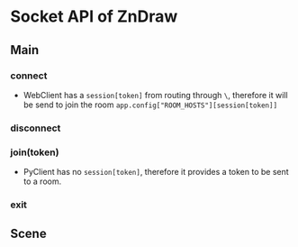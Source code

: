 # Socket API of ZnDraw

## Main

### connect

- WebClient has a `session[token]` from routing through `\`, therefore it will
  be send to join the room `app.config["ROOM_HOSTS"][session[token]]`

### disconnect

### join(token)

- PyClient has no `session[token]`, therefore it provides a token to be sent to
  a room.

### exit

## Scene
